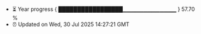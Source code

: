 - ⏳ Year progress { █████████████████▁▁▁▁▁▁▁▁▁▁▁▁▁ } 57.70 %
- ⏰ Updated on Wed, 30 Jul 2025 14:27:21 GMT

